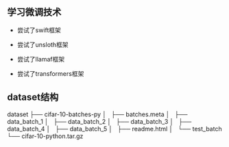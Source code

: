 ## 学习微调技术

- 尝试了swift框架

- 尝试了unsloth框架

- 尝试了llamaf框架

- 尝试了transformers框架

## dataset结构

dataset
├── cifar-10-batches-py
│   ├── batches.meta
│   ├── data_batch_1
│   ├── data_batch_2
│   ├── data_batch_3
│   ├── data_batch_4
│   ├── data_batch_5
│   ├── readme.html
│   └── test_batch
└── cifar-10-python.tar.gz
